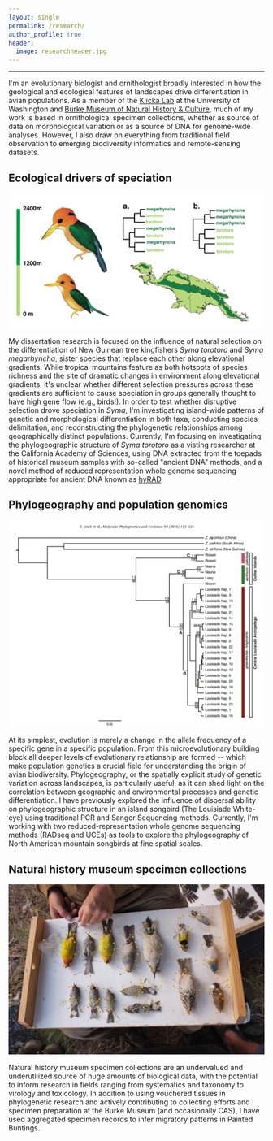 ```yaml
---
layout: single
permalink: /research/
author_profile: true
header: 
  image: researchheader.jpg
---
```


***

I'm an evolutionary biologist and ornithologist broadly interested in how the geological and ecological features of landscapes drive differentiation in avian populations. As a member of the <a href="https://klickalab.com/">Klicka Lab</a> at the University of Washington and <a href="http://www.burkemuseum.org/">Burke Museum of Natural History &amp; Culture</a>, much of my work is based in ornithological specimen collections, whether as source of data on morphological variation or as a source of DNA for genome-wide analyses. However, I also draw on everything from traditional field observation to emerging biodiversity informatics and remote-sensing datasets. 

## Ecological drivers of speciation

![syma](/images/syma.png)

My dissertation research is focused on the influence of natural selection on the differentiation of New Guinean tree kingfishers _Syma torotoro_ and _Syma megarhyncha_, sister species that replace each other along elevational gradients. While tropical mountains feature as both hotspots of species richness and the site of dramatic changes in environment along elevational gradients, it's unclear whether different selection pressures across these gradients are sufficient to cause speciation in groups generally thought to have high gene flow (e.g., birds!). In order to test whether disruptive selection drove speciation in _Syma_, I'm investigating island-wide patterns of genetic and morphological differentiation in both taxa, conducting species delimitation, and reconstructing the phylogenetic relationships among geographically distinct populations. Currently, I'm focusing on investigating the phylogeographic structure of _Syma torotoro_ as a visting researcher at the California Academy of Sciences, using DNA extracted from the toepads of historical museum samples with so-called "ancient DNA" methods, and a novel method of reduced representation whole genome sequencing appropriate for ancient DNA known as <a href="http://journals.plos.org/plosone/article?id=10.1371/journal.pone.0151651">hyRAD</a>. 

## Phylogeography and population genomics

![tree](/images/tree.jpg)

At its simplest, evolution is merely a change in the allele frequency of a specific gene in a specific population. From this microevolutionary building block all deeper levels of evolutionary relationship are formed -- which make population genetics a crucial field for understanding the origin of avian biodiversity. Phylogeography, or the spatially explicit study of genetic variation across landscapes, is particularly useful, as it can shed light on the correlation between geographic and environmental processes and genetic differentiation. I have previously explored the influence of dispersal ability on phylogeographic structure in an island songbird (The Louisiade White-eye) using traditional PCR and Sanger Sequencing methods. Currently, I'm working with two reduced-representation whole genome sequencing methods (RADseq and UCEs) as tools to explore the phylogeography of North American mountain songbirds at fine spatial scales. 

## Natural history museum specimen collections

![nhc](/images/birds.jpg)

Natural history museum specimen collections are an undervalued and underutilized source of huge amounts of biological data, with the potential to inform research in fields ranging from systematics and taxonomy to virology and toxicology. In addition to using vouchered tissues in phylogenetic research and actively contributing to collecting efforts and specimen preparation at the Burke Museum (and occasionally CAS), I have used aggregated specimen records to infer migratory patterns in Painted Buntings. 